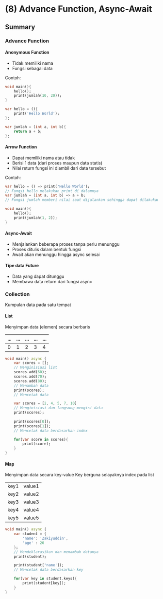 # (8) Advance Function, Async-Await

## Summary

### Advance Function

#### Anonymous Function
- Tidak memiliki nama
- Fungsi sebagai data

Contoh: 
```dart
void main(){
    hello();
    print(jumlah(10, 20));
}

var hello = (){
    print('Hello World');
};

var jumlah = (int a, int b){
    return a + b;
};
```

#### Arrow Function
- Dapat memiliki nama atau tidak
- Berisi 1 data (dari proses maupun data statis)
- Nilai return fungsi ini diambil dari data tersebut

Contoh:
```dart
var hello = () => print('Hello World');
// Fungsi hello melakukan print di dalamnya
var jumlah = (int a, int b) => a + b;
// Fungsi jumlah memberi nilai saat dijalankan sehingga dapat dilakukan print

void main(){
    hello();
    print(jumlah(1, 2));
}
```

#### Async-Await
- Menjalankan beberapa proses tanpa perlu menunggu
- Proses ditulis dalam bentuk fungsi
- Await akan menunggu hingga async selesai

#### Tipe data Future
- Data yang dapat ditunggu
- Membawa data return dari fungsi async

### Collection
Kumpulan data pada satu tempat

#### List
Menyimpan data (elemen) secara berbaris

| ... | ... | ... | ... | ... |
| --- | --- | --- | --- | --- |
| 0 | 1 | 2 | 3 | 4 |

```dart
void main() async {
    var scores = [];
    // Menginisiasi list
    scores.add(60);
    scores.add(70);
    scores.add(80);
    // Menambah data
    print(scores);
    // Mencetak data

    var scores = [2, 4, 5, 7, 10]
    // Menginisiasi dan langsung mengisi data
    print(scores);
    
    print(scores[0]);
    print(scores[1]);
    // Mencetak data berdasarkan index

    for(var score in scores){
        print(score);
    }
}
```

#### Map
Menyimpan data secara key-value
Key berguna selayaknya index pada list


|   |   |
| --- | --- |
| key1 | value1 |
| key2 | value2 |
| key3 | value3 |
| key4 | value4 |
| key5 | value5 |

```dart
void main() async {
    var student = {
        'name': 'Zakiyuddin',
        'age' : 20
    };
    // Mendeklarasikan dan menambah datanya
    print(student);

    print(student['name']);
    // Mencetak data berdasarkan key

    for(var key in student.keys){
        print(student[key]);
    }
}
```
